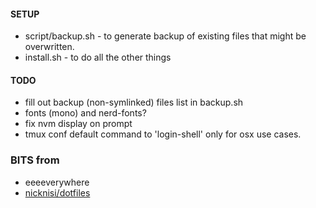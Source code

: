 #### SETUP

- script/backup.sh - to generate backup of existing files that might be overwritten.
- install.sh - to do all the other things

#### TODO

- fill out backup (non-symlinked) files list in backup.sh
- fonts (mono) and nerd-fonts?
- fix nvm display on prompt
- tmux conf default command to 'login-shell' only for osx use cases.

### BITS from
- eeeeverywhere
- [nicknisi/dotfiles](https://github.com/nicknisi/dotfiles)
